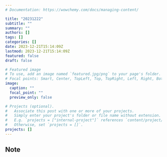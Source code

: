 ```yaml
---
# Documentation: https://wowchemy.com/docs/managing-content/

title: "20231222"
subtitle: ""
summary: ""
authors: []
tags: []
categories: []
date: 2023-12-21T15:14:09Z
lastmod: 2023-12-21T15:14:09Z
featured: false
draft: false

# Featured image
# To use, add an image named `featured.jpg/png` to your page's folder.
# Focal points: Smart, Center, TopLeft, Top, TopRight, Left, Right, BottomLeft, Bottom, BottomRight.
image:
  caption: ""
  focal_point: ""
  preview_only: false

# Projects (optional).
#   Associate this post with one or more of your projects.
#   Simply enter your project's folder or file name without extension.
#   E.g. `projects = ["internal-project"]` references `content/project/deep-learning/index.md`.
#   Otherwise, set `projects = []`.
projects: []
---
```


## Note

